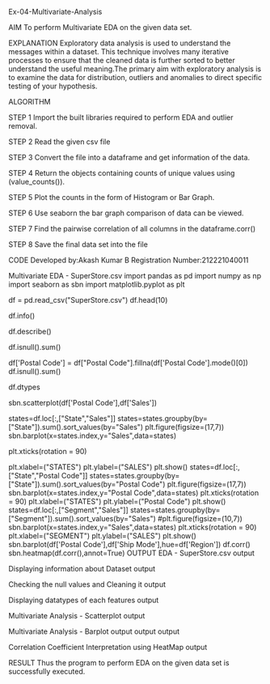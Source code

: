 Ex-04-Multivariate-Analysis 

AIM 
To perform Multivariate EDA on the given data set.

EXPLANATION 
Exploratory data analysis is used to understand the messages within a dataset. This technique involves many iterative processes to ensure that the cleaned data is further sorted to better understand the useful meaning.The primary aim with exploratory analysis is to examine the data for distribution, outliers and anomalies to direct specific testing of your hypothesis.

ALGORITHM 

STEP 1 Import the built libraries required to perform EDA and outlier removal.

STEP 2 Read the given csv file

STEP 3 Convert the file into a dataframe and get information of the data.

STEP 4 Return the objects containing counts of unique values using (value_counts()).

STEP 5 Plot the counts in the form of Histogram or Bar Graph.

STEP 6 Use seaborn the bar graph comparison of data can be viewed.

STEP 7 Find the pairwise correlation of all columns in the dataframe.corr()

STEP 8 Save the final data set into the file

CODE Developed by:Akash Kumar B 
Registration Number:212221040011

Multivariate EDA - SuperStore.csv 
import pandas as pd 
import numpy as np 
import seaborn as sbn 
import matplotlib.pyplot as plt

df = pd.read_csv("SuperStore.csv") df.head(10)

df.info()

df.describe()

df.isnull().sum()

df['Postal Code'] = df["Postal Code"].fillna(df['Postal Code'].mode()[0]) df.isnull().sum()

df.dtypes

sbn.scatterplot(df['Postal Code'],df['Sales'])

states=df.loc[:,["State","Sales"]] states=states.groupby(by=["State"]).sum().sort_values(by="Sales") plt.figure(figsize=(17,7)) sbn.barplot(x=states.index,y="Sales",data=states)

plt.xticks(rotation = 90)

plt.xlabel=("STATES") plt.ylabel=("SALES") plt.show() states=df.loc[:,["State","Postal Code"]] states=states.groupby(by=["State"]).sum().sort_values(by="Postal Code") plt.figure(figsize=(17,7)) sbn.barplot(x=states.index,y="Postal Code",data=states) plt.xticks(rotation = 90) plt.xlabel=("STATES") plt.ylabel=("Postal Code") plt.show() states=df.loc[:,["Segment","Sales"]] states=states.groupby(by=["Segment"]).sum().sort_values(by="Sales") #plt.figure(figsize=(10,7)) sbn.barplot(x=states.index,y="Sales",data=states) plt.xticks(rotation = 90) plt.xlabel=("SEGMENT") plt.ylabel=("SALES") plt.show() sbn.barplot(df['Postal Code'],df['Ship Mode'],hue=df['Region']) df.corr() sbn.heatmap(df.corr(),annot=True) OUTPUT EDA - SuperStore.csv output

Displaying information about Dataset output

Checking the null values and Cleaning it output

Displaying datatypes of each features output

Multivariate Analysis - Scatterplot output

Multivariate Analysis - Barplot output output output

Correlation Coefficient Interpretation using HeatMap output

RESULT Thus the program to perform EDA on the given data set is successfully executed.
